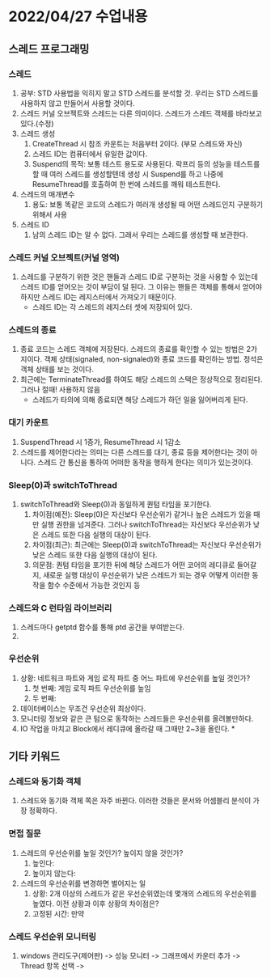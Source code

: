 # 2022/04/27 수업내용
## 스레드 프로그래밍
### 스레드
1. 공부: STD 사용법을 익히지 말고 STD 스레드를 분석할 것. 우리는 STD 스레드를 사용하지 않고 만들어서 사용할 것이다.
2. 스레드 커널 오브젝트와 스레드는 다른 의미이다. 스레드가 스레드 객체를 바라보고 있다.(수정)
3. 스레드 생성
    1) CreateThread 시 참조 카운트는 처음부터 2이다. (부모 스레드와 자신)
    2) 스레드 ID는 컴퓨터에서 유일한 값이다.
    3) Suspend의 목적: 보통 테스트 용도로 사용된다. 락프리 등의 성능을 테스트를 할 때 여러 스레드를 생성할텐데 생성 시 Suspend를 하고 나중에 ResumeThread를 호출하여 한 번에 스레드를 깨워 테스트한다.
4. 스레드의 매개변수
    1) 용도: 보통 똑같은 코드의 스레드가 여러개 생성될 때 어떤 스레드인지 구분하기 위해서 사용
5. 스레드 ID
    1) 남의 스레드 ID는 알 수 없다. 그래서 우리는 스레드를 생성할 때 보관한다.

### 스레드 커널 오브젝트(커널 영역)
1. 스레드를 구분하기 위한 것은 핸들과 스레드 ID로 구분하는 것을 사용할 수 있는데 스레드 ID를 얻어오는 것이 부담이 덜 된다. 그 이유는 핸들은 객체를 통해서 얻어야 하지만 스레드 ID는 레지스터에서 가져오기 때문이다.
    * 스레드 ID는 각 스레드의 레지스터 셋에 저장되어 있다. 

### 스레드의 종료
1. 종료 코드는 스레드 객체에 저장된다. 스레드의 종료를 확인할 수 있는 방법은 2가지이다. 객체 상태(signaled, non-signaled)와 종료 코드를 확인하는 방법. 정석은 객체 상태를 보는 것이다.
2. 최근에는 TerminateThread를 하여도 해당 스레드의 스택은 정상적으로 정리된다. 그러나 절때! 사용하지 않음
    * 스레드가 타의에 의해 종료되면 해당 스레드가 하던 일을 잃어버리게 된다.

### 대기 카운트
1. SuspendThread 시 1증가, ResumeThread 시 1감소
2. 스레드를 제어한다라는 의미는 다른 스레드를 대기, 종료 등을 제어한다는 것이 아니다. 스레드 간 통신을 통하여 어떠한 동작을 행하게 한다는 의미가 있는것이다.

### Sleep(0)과 switchToThread
1. switchToThread와 Sleep(0)과 동일하게 퀀텀 타임을 포기한다.
    1) 차이점(예전): Sleep(0)은 자신보다 우선순위가 같거나 높은 스레드가 있을 때만 실행 권한을 넘겨준다. 그러나 switchToThread는 자신보다 우선순위가 낮은 스레드 또한 다음 실행의 대상이 된다.
    2) 차이점(최근): 최근에는 Sleep(0)과 switchToThread는 자신보다 우선순위가 낮은 스레드 또한 다음 실행의 대상이 된다.
    3) 의문점: 퀀텀 타임을 포기한 뒤에 해당 스레드가 어떤 코어의 레디큐로 들어갈 지, 새로운 실행 대상이 우선순위가 낮은 스레드가 되는 경우 어떻게 이러한 동작을 함수 수준에서 가능한 것인지 등

### 스레드와 C 런타임 라이브러리
1. 스레드마다 getptd 함수를 통해 ptd 공간을 부여받는다.
2. 

### 우선순위
1. 상황: 네트워크 파트와 게임 로직 파트 중 어느 파트에 우선순위를 높일 것인가?
    1) 첫 번째: 게임 로직 파트 우선순위를 높임
    2) 두 번째: 
2. 데이터베이스는 무조건 우선순위 최상이다.
3. 모니터링 정보와 같은 큰 텀으로 동작하는 스레드들은 우선순위를 올려볼만하다.
4. IO 작업을 마치고 Block에서 레디큐에 올라갈 때 그때만 2~3을 올린다.
    * 

## 기타 키워드
### 스레드와 동기화 객체
1. 스레드와 동기화 객체 쪽은 자주 바뀐다. 이러한 것들은 문서와 어셈블리 분석이 가장 정확하다.

### 면접 질문
1. 스레드의 우선순위를 높일 것인가? 높이지 않을 것인가?
    1) 높인다:
    2) 높이지 않는다: 
2. 스레드의 우선순위를 변경하면 벌어지는 일
    1) 상황: 2개 이상의 스레드가 같은 우선순위였는데 몇개의 스레드의 우선순위를 높였다. 이전 상황과 이후 상황의 차이점은?
    2) 고정된 시간: 만약

### 스레드 우선순위 모니터링
1. windows 관리도구(제어판) -> 성능 모니터 -> 그래프에서 카운터 추가 -> Thread 항목 선택 -> 
